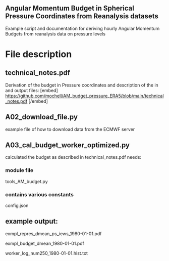 ## Angular Momentum Budget in Spherical Pressure Coordinates from Reanalysis datasets
Example script and documentation for deriving hourly Angular Momentum Budgets from reanalysis data on pressure levels

# File description
## technical_notes.pdf
Derivation of the budget in Pressure coordinates and description of the in and output files:
[embed] https://github.com/mochell/AM_budget_pressure_ERA5/blob/main/technical_notes.pdf [/embed]


## A02_download_file.py
example file of how to download data from the ECMWF server

## A03_cal_budget_worker_optimized.py
calculated the budget as described in technical_notes.pdf
needs:
### module file
tools_AM_budget.py
### contains various constants
config.json        

## example output:
exmpl_repres_dmean_ps_iews_1980-01-01.pdf

exmpl_budget_dmean_1980-01-01.pdf

worker_log_num250_1980-01-01.hist.txt
